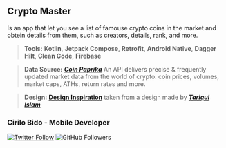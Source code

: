 ## **Crypto Master**
Is an app that let you see a list of famouse crypto coins in the market and obtein details from them, such as creators, details, rank, and more.

> **Tools:** **Kotlin**, **Jetpack Compose**,  **Retrofit**, **Android Native**, **Dagger Hilt**, **Clean Code**, **Firebase**

> **Data Source:** ***[Coin Paprika](https://api.coinpaprika.com/)*** An API delivers precise & frequently updated market data from the world of crypto: coin prices, volumes, market caps, ATHs, return rates and more.

> **Design:** **[Design Inspiration](https://www.uplabs.com/posts/cryptocurrency-app-74294790-72a7-4d87-af8b-5773ef360930)** taken from a design made by ***[Tariqul Islam](https://www.uplabs.com/tariqulislam83)***

### Cirilo Bido - Mobile Developer
[![Twitter Follow](https://img.shields.io/twitter/follow/cirilobido?style=for-the-badge&logo=twitter&color=blue)](https://twitter.com/cirilobido)
![GitHub Followers](https://img.shields.io/github/followers/cirilobido?style=for-the-badge&logo=github&color=blue)
